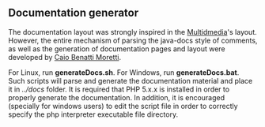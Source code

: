 ## Documentation generator

The documentation layout was strongly inspired in the [Multidmedia](https://www.multidmedia.com/support/livedocs/zinc/4.0/)'s layout. However, the entire mechanism of parsing the java-docs style of comments, as well as the generation of documentation pages and layout were developed by [Caio Benatti Moretti](http://www.moretticb.com).

For Linux, run **generateDocs.sh**. For Windows, run **generateDocs.bat**. Such scripts will parse and generate the documentation material and place it in *../docs* folder. It is required that PHP 5.x.x is installed in order to properly generate the documentation. In addition, it is encouraged (specially for windows users) to edit the script file in order to correctly specify the php interpreter executable file directory.



